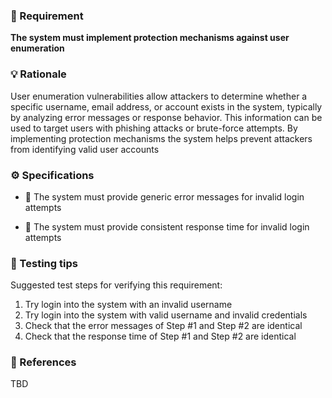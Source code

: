 ### 📌 Requirement
**The system must implement protection mechanisms against user enumeration**


### 💡 Rationale 
User enumeration vulnerabilities allow attackers to determine whether a specific username, email address, or account exists in the system, typically by analyzing error messages or response behavior. This information can be used to target users with phishing attacks or brute-force attempts. By implementing protection mechanisms the system helps prevent attackers from identifying valid user accounts


### ⚙️ Specifications 

- 📘 The system must provide generic error messages for invalid login attempts

- 📘 The system must provide consistent response time for invalid login attempts


### 🧪 Testing tips 
Suggested test steps for verifying this requirement:
1. Try login into the system with an invalid username
2. Try login into the system with valid username and invalid credentials
3. Check that the error messages of Step #1 and Step #2 are identical
4. Check that the response time of Step #1 and Step #2 are identical


### 🔗 References 
TBD
